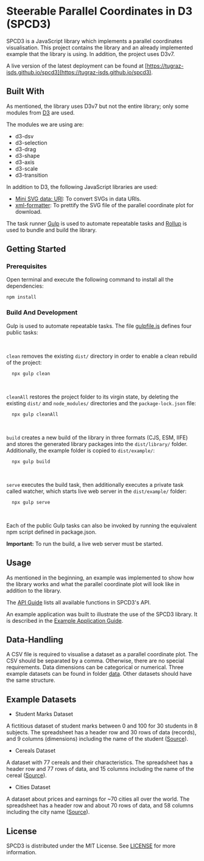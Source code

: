 <style>
</style>

# Steerable Parallel Coordinates in D3 (SPCD3)

SPCD3 is a JavaScript library which implements a parallel coordinates
visualisation.  This project contains the library and an already
implemented example that the library is using. In addition, the
project uses D3v7.

A live version of the latest deployment can be found at
[https://tugraz-isds.github.io/spcd3](https://tugraz-isds.github.io/spcd3).

## Built With

As mentioned, the library uses D3v7 but not the entire library;
only some modules from [D3](https://d3js.org/) are used.

The modules we are using are:
- d3-dsv
- d3-selection
- d3-drag
- d3-shape
- d3-axis
- d3-scale
- d3-transition

In addition to D3, the following JavaScript libraries are used:
 - [Mini SVG data: URI](https://github.com/tigt/mini-svg-data-uri#readme):
   To convert SVGs in data URIs.
 - [xml-formatter](https://github.com/chrisbottin/xml-formatter#readme):
   To prettify the SVG file of the parallel coordinate plot for download.

The task runner [Gulp](https://gulpjs.com/) is used to automate
repeatable tasks and [Rollup](https://rollupjs.org/)
is used to bundle and build the library.



## Getting Started

### Prerequisites

Open terminal and execute the following command to install all the dependencies:


``` 
npm install 
```

### Build And Development

Gulp is used to automate repeatable tasks. The file [gulpfile.js](gulpfile.js)
defines four public tasks:

<br/>

 `clean` removes the existing `dist/` directory in
  order to enable a clean rebuild of the project:
```
  npx gulp clean
```

<br/>

`cleanAll` restores the project folder to its virgin state,
  by deleting the existing `dist/` and `node_modules/` directories
  and the `package-lock.json` file:
```
  npx gulp cleanAll
```

<br/>

`build` creates a new build of the library in three formats (CJS, ESM, IIFE)
  and stores the generated library packages into the `dist/library/` folder.
  Additionally, the example folder is copied to `dist/example/`:
```
  npx gulp build
```

<br/>

`serve` executes the build task, then additionally executes a private task
  called watcher, which starts live web server in the `dist/example/` folder:
```
  npx gulp serve
```

<br/>

Each of the public Gulp tasks can also be invoked by running the
equivalent npm script defined in package.json.

**Important:** To run the build, a live web server must be started.

## Usage

As mentioned in the beginning, an example was implemented to show how
the library works and what the parallel coordinate plot will look like
in addition to the library.

The [API Guide](./API.md) lists all available functions in SPCD3's
API.

An example application was built to illustrate the use of the SPCD3
library. It is described in the [Example Application
Guide](./EXAMPLE.md).




## Data-Handling

A CSV file is required to visualise a dataset as a parallel coordinate
plot. The CSV should be separated by a comma. Otherwise, there are no
special requirements. Data dimensions can be categorical or
numerical. Three example datasets can be found in folder
[data](./src/example/data/). Other datasets should have the same
structure.


## Example Datasets

- Student Marks Dataset

A fictitious dataset of student marks between 0 and 100 for 30
students in 8 subjects. The spreadsheet has a header row and 30 rows
of data (records), and 9 columns (dimensions) including the name of
the student
([Source](https://github.com/burimvrella/SteerableParallelCoordinates/blob/main/lib/example/data/student-marks_v2.csv)).

- Cereals Dataset

A dataset with 77 cereals and their characteristics. The spreadsheet
has a header row and 77 rows of data, and 15 columns including the
name of the cereal
([Source](https://lib.stat.cmu.edu/datasets/1993.expo/)).

- Cities Dataset

A dataset about prices and earnings for ~70 cities all over the
world. The spreadsheet has a header row and about 70 rows of data, and
58 columns including the city name
([Source](https://ubs.com/global/en/media/display-page-ndp/en-20120914-20120914a.html)).



## License

SPCD3 is distributed under the MIT License. See [LICENSE](LICENSE) for
more information.
